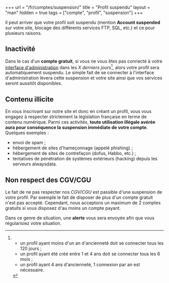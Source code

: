 +++
url = "/fr/comptes/suspension/"
title = "Profil suspendu"
layout = "man"
hidden = true
tags = ["compte", "profil", "suspension"]
+++

Il peut arriver que votre profil soit suspendu (mention **Account suspended** sur votre site, blocage des différents services FTP, SQL, etc.) et ce pour plusieurs raisons.

## Inactivité
Dans le cas d'un **compte gratuit**, si vous ne vous êtes pas connecté à votre [interface d'administration](https://admin.alwaysdata.com) dans les _X derniers jours_[^1], alors votre profil sera automatiquement suspendu. Le simple fait de se connecter à l'interface d'administration lèvera cette suspension et votre site ainsi que vos services seront aussitôt disponibles.

## Contenu illicite
En vous inscrivant sur notre site et donc en créant un profil, vous vous engagez à respecter strictement la législation française en terme de contenu numérique. Parmi ces activités, **toute utilisation illégale avérée aura pour conséquence la suspension immédiate de votre compte**. Quelques exemples :

- envoi de spam ;
- hébergement de sites d'hameçonnage (appelé phishing) ;
- hébergement de sites de contrefaçon (dofus, Habbo, etc.) ;
- tentatives de pénétration de systèmes extérieurs (hacking) depuis les serveurs alwaysdata.


## Non respect des CGV/CGU
Le fait de ne pas respecter nos _CGV/CGU_ est passible d'une suspension de votre profil. Par exemple le fait de disposer de plus d'un compte gratuit n'est pas accepté. Cependant, nous acceptons un maximum de 2 comptes gratuits si vous disposez d'au moins un compte payant.

Dans ce genre de situation, une **alerte** vous sera envoyée afin que vous régularisiez votre situation.

[^1]: - un profil ayant moins d'un an d'ancienneté doit se connecter tous les 120 jours ;
    - un profil ayant été créé entre 1 et 4 ans doit se connecter tous les 6 mois ;
    - un profil ayant 4 ans d'ancienneté, 1 connexion par an est nécessaire.

